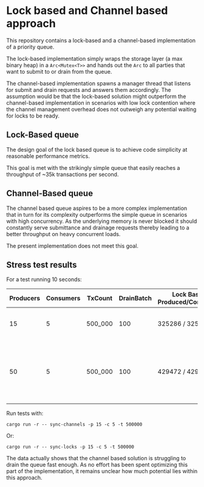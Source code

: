 # Lock based and Channel based approach

This repository contains a lock-based and a channel-based implementation of a priority queue.

The lock-based implementation simply wraps the storage layer (a max binary heap) in a `Arc<Mutex<T>>` and hands out the `Arc` to all parties that want to submit to 
or drain from the queue.

The channel-based implementation spawns a manager thread that listens for submit and drain requests and answers them accordingly.
The assumption would be that the lock-based solution might outperform the channel-based implementation in scenarios with low lock contention where the channel management 
overhead does not outweigh any potential waiting for locks to be ready.

## Lock-Based queue

The design goal of the lock based queue is to achieve code simplicity at reasonable performance metrics.

This goal is met with the strikingly simple queue that easily reaches a throughput of ~35k transactions per second.

## Channel-Based queue

The channel based queue aspires to be a more complex implementation that in turn for its complexity outperforms the simple queue in scenarios with high concurrency.
As the underlying memory is never blocked it should constantly serve submittance and drainage requests thereby leading to a better throughput on heavy concurrent loads.

The present implementation does not meet this goal.

## Stress test results

For a test running 10 seconds:

| Producers | Consumers | TxCount  | DrainBatch | Lock Based Produced/Consumed    | Channel Based Produced/Consumed   | Comments                                                                             |
| --------  | --------  | -------- | --------   | --------                        | --------                          | --------                                                                             |
| 15        | 5         | 500_000  | 100        | 325286 / 325286                 | 359400 / 28612                    | Channels could not drain all items in queue                                          |
| 50        | 5         | 500_000  | 100        | 429472 / 429472                 | 429326 / 9640                     | This tests displays that the implementation needs attention at the drain mechanism   |

Run tests with:

```shell
cargo run -r -- sync-channels -p 15 -c 5 -t 500000
```

Or: 

```shell
cargo run -r -- sync-locks -p 15 -c 5 -t 500000
```

The data actually shows that the channel based solution is struggling to drain the queue fast enough. As no effort has been spent optimizing this part of the implementation, it remains unclear how much 
potential lies within this approach. 
